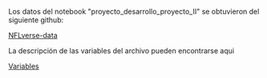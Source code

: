 Los datos del notebook "proyecto_desarrollo_proyecto_II" se obtuvieron del siguiente github:

[NFLverse-data](https://github.com/nflverse/nflverse-data/releases/tag/pbp)

La descripción de las variables del archivo pueden encontrarse aqui

[Variables](https://www.nflfastr.com/articles/field_descriptions.html)
